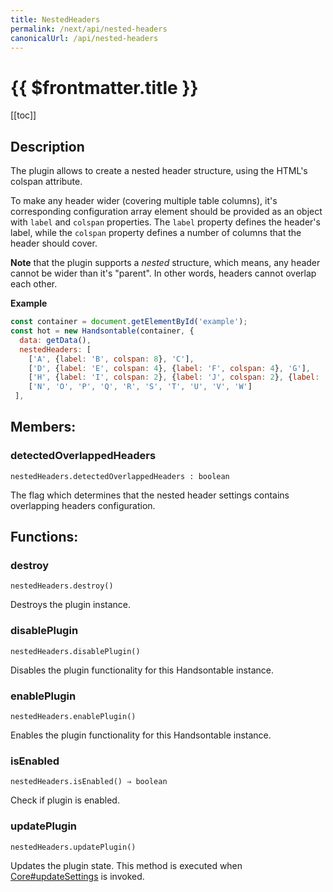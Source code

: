 ```yaml
---
title: NestedHeaders
permalink: /next/api/nested-headers
canonicalUrl: /api/nested-headers
---
```


# {{ $frontmatter.title }}

[[toc]]

## Description


The plugin allows to create a nested header structure, using the HTML's colspan attribute.

To make any header wider (covering multiple table columns), it's corresponding configuration array element should be
provided as an object with `label` and `colspan` properties. The `label` property defines the header's label,
while the `colspan` property defines a number of columns that the header should cover.

__Note__ that the plugin supports a *nested* structure, which means, any header cannot be wider than it's "parent". In
other words, headers cannot overlap each other.


**Example**  
```js
const container = document.getElementById('example');
const hot = new Handsontable(container, {
  data: getData(),
  nestedHeaders: [
    ['A', {label: 'B', colspan: 8}, 'C'],
    ['D', {label: 'E', colspan: 4}, {label: 'F', colspan: 4}, 'G'],
    ['H', {label: 'I', colspan: 2}, {label: 'J', colspan: 2}, {label: 'K', colspan: 2}, {label: 'L', colspan: 2}, 'M'],
    ['N', 'O', 'P', 'Q', 'R', 'S', 'T', 'U', 'V', 'W']
 ],
```
## Members:

### detectedOverlappedHeaders
`nestedHeaders.detectedOverlappedHeaders : boolean`

The flag which determines that the nested header settings contains overlapping headers
configuration.


## Functions:

### destroy
`nestedHeaders.destroy()`

Destroys the plugin instance.



### disablePlugin
`nestedHeaders.disablePlugin()`

Disables the plugin functionality for this Handsontable instance.



### enablePlugin
`nestedHeaders.enablePlugin()`

Enables the plugin functionality for this Handsontable instance.



### isEnabled
`nestedHeaders.isEnabled() ⇒ boolean`

Check if plugin is enabled.



### updatePlugin
`nestedHeaders.updatePlugin()`

Updates the plugin state. This method is executed when [Core#updateSettings](./Core/#updateSettings) is invoked.


